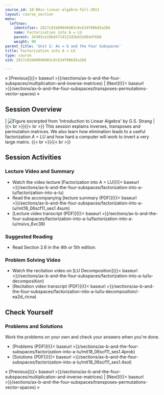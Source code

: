 ```yaml
---
course_id: 18-06sc-linear-algebra-fall-2011
layout: course_section
menu:
  leftnav:
    identifier: 2817c81b09040d03c0c634f006d5a20d
    name: Factorization into A = LU
    parent: 34303ce19b45724122d2bd33d64df688
    weight: 90
parent_title: 'Unit I: Ax = b and the Four Subspaces'
title: Factorization into A = LU
type: course
uid: 2817c81b09040d03c0c634f006d5a20d

---
```


« [Previous]({{< baseurl >}}/sections/ax-b-and-the-four-subspaces/multiplication-and-inverse-matrices) | [Next]({{< baseurl >}}/sections/ax-b-and-the-four-subspaces/transposes-permutations-vector-spaces) »

Session Overview
----------------

| ![Figure excerpted from 'Introduction to Linear Algebra' by G.S. Strang](/coursemedia/18-06sc-linear-algebra-fall-2011/009788c94833f74f34b92430b3601cd6_1_4.jpg) |  {{< br >}}{{< br >}} This session explains inverses, transposes and permutation matrices. We also learn how elimination leads to a useful factorization _A = LU_ and how hard a computer will work to invert a very large matrix. {{< br >}}{{< br >}}  

Session Activities
------------------

### Lecture Video and Summary

*   Watch the video lecture [Factorization into A = LU]({{< baseurl >}}/sections/ax-b-and-the-four-subspaces/factorization-into-a-lu/factorization-into-a-lu)
*   Read the accompanying [lecture summary (PDF)]({{< baseurl >}}/sections/ax-b-and-the-four-subspaces/factorization-into-a-lu/mit18_06scf11_ses1.4sum)
*   [Lecture video transcript (PDF)]({{< baseurl >}}/sections/ax-b-and-the-four-subspaces/factorization-into-a-lu/factorization-into-a-lu/msivs_6vc38)

### Suggested Reading

*   Read Section 2.6 in the 4th or 5th edition.

### Problem Solving Video

*   Watch the recitation video on [LU Decomposition]({{< baseurl >}}/sections/ax-b-and-the-four-subspaces/factorization-into-a-lu/lu-decomposition)
*   [Recitation video transcript (PDF)]({{< baseurl >}}/sections/ax-b-and-the-four-subspaces/factorization-into-a-lu/lu-decomposition/-ea2d_ricna)

Check Yourself
--------------

### Problems and Solutions

Work the problems on your own and check your answers when you're done.

*   [Problems (PDF)]({{< baseurl >}}/sections/ax-b-and-the-four-subspaces/factorization-into-a-lu/mit18_06scf11_ses1.4prob)
*   [Solutions (PDF)]({{< baseurl >}}/sections/ax-b-and-the-four-subspaces/factorization-into-a-lu/mit18_06scf11_ses1.4sol)

« [Previous]({{< baseurl >}}/sections/ax-b-and-the-four-subspaces/multiplication-and-inverse-matrices) | [Next]({{< baseurl >}}/sections/ax-b-and-the-four-subspaces/transposes-permutations-vector-spaces) »
